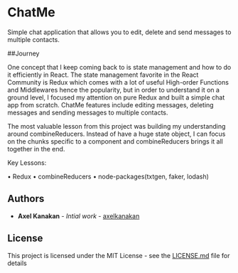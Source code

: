 # ChatMe

Simple chat application that allows you to edit, delete and send messages to multiple contacts. 

##Journey

One concept that I keep coming back to is state management and how to do it efficiently in React. The state management favorite in the React Community is Redux which comes with a lot of useful High-order Functions and Middlewares hence the popularity, but in order to understand it on a ground level, I focused my attention on pure Redux and built a simple chat app from scratch. ChatMe features include editing messages, deleting messages and sending messages to multiple contacts. 

The most valuable lesson from this project was building my understanding around combineReducers. Instead of have a huge state object, I can focus on the chunks specific to a component and combineReducers brings it all together in the end. 

Key Lessons:

• Redux
• combineReducers
• node-packages(txtgen, faker, lodash)

## Authors

* **Axel Kanakan** - *Intial work* - [axelkanakan](https://github.com/axelkanakan)

## License

This project is licensed under the MIT License - see the [LICENSE.md](LICENSE.md) file for details